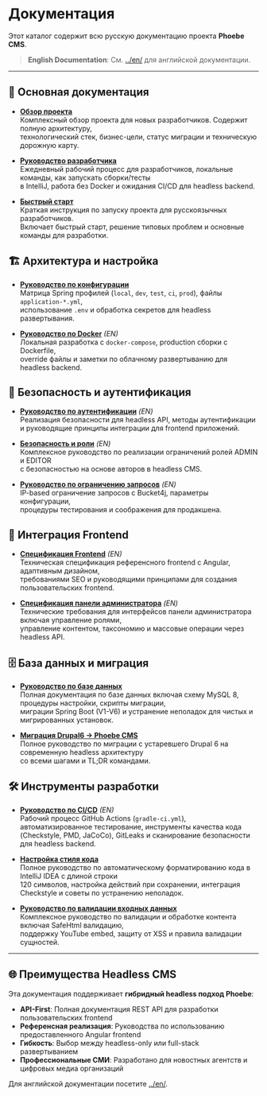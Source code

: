 # Документация

Этот каталог содержит всю русскую документацию проекта **Phoebe CMS**.

> **English Documentation**: См. [../en/](../en/) для английской документации.

---

## 📖 Основная документация

- **[Обзор проекта](./PROJECT_OVERVIEW_RU.md)**  
  Комплексный обзор проекта для новых разработчиков. Содержит полную архитектуру,  
  технологический стек, бизнес-цели, статус миграции и техническую дорожную карту.

- **[Руководство разработчика](./DEVELOPER_GUIDE_RU.md)**  
  Ежедневный рабочий процесс для разработчиков, локальные команды, как запускать сборки/тесты  
  в IntelliJ, работа без Docker и ожидания CI/CD для headless backend.

- **[Быстрый старт](./QUICK_START_RU.md)**  
  Краткая инструкция по запуску проекта для русскоязычных разработчиков.  
  Включает быстрый старт, решение типовых проблем и основные команды для разработки.

## 🏗️ Архитектура и настройка

- **[Руководство по конфигурации](./CONFIG_GUIDE_RU.md)**  
  Матрица Spring профилей (`local`, `dev`, `test`, `ci`, `prod`), файлы `application-*.yml`,  
  использование `.env` и обработка секретов для headless развертывания.

- **[Руководство по Docker](../en/DOCKER_GUIDE.md)** *(EN)*  
  Локальная разработка с `docker-compose`, production сборки с Dockerfile,  
  override файлы и заметки по облачному развертыванию для headless backend.

## 🔐 Безопасность и аутентификация

- **[Руководство по аутентификации](../en/AUTHENTICATION_GUIDE.md)** *(EN)*  
  Реализация безопасности для headless API, методы аутентификации  
  и руководящие принципы интеграции для frontend приложений.

- **[Безопасность и роли](../en/SECURITY_ROLES.md)** *(EN)*  
  Комплексное руководство по реализации ограничений ролей ADMIN и EDITOR  
  с безопасностью на основе авторов в headless CMS.

- **[Руководство по ограничению запросов](../en/RATE_LIMITING.md)** *(EN)*  
  IP-based ограничение запросов с Bucket4j, параметры конфигурации,  
  процедуры тестирования и соображения для продакшена.

## 🎨 Интеграция Frontend

- **[Спецификация Frontend](../en/FRONTEND_SPEC.md)** *(EN)*  
  Техническая спецификация референсного frontend с Angular, адаптивным дизайном,  
  требованиями SEO и руководящими принципами для создания пользовательских frontend.

- **[Спецификация панели администратора](../en/ADMIN_PANEL_SPEC.md)** *(EN)*  
  Технические требования для интерфейсов панели администратора включая управление ролями,  
  управление контентом, таксономию и массовые операции через headless API.

## 🗄️ База данных и миграция

- **[Руководство по базе данных](./DATABASE_GUIDE_RU.md)**  
  Полная документация по базе данных включая схему MySQL 8, процедуры настройки, скрипты миграции,  
  миграции Spring Boot (V1-V6) и устранение неполадок для чистых и мигрированных установок.

- **[Миграция Drupal6 → Phoebe CMS](./MIGRATION_DRUPAL6_RU.md)**  
  Полное руководство по миграции с устаревшего Drupal 6 на современную headless архитектуру  
  со всеми шагами и TL;DR командами.

## 🛠️ Инструменты разработки

- **[Руководство по CI/CD](../en/CI_CD_GUIDE.md)** *(EN)*  
  Рабочий процесс GitHub Actions (`gradle-ci.yml`), автоматизированное тестирование, инструменты качества кода  
  (Checkstyle, PMD, JaCoCo), GitLeaks и сканирование безопасности для headless backend.

- **[Настройка стиля кода](./CODE_STYLE_SETUP_RU.md)**  
  Полное руководство по автоматическому форматированию кода в IntelliJ IDEA с длиной строки  
  120 символов, настройка действий при сохранении, интеграция Checkstyle и советы по устранению неполадок.

- **[Руководство по валидации входных данных](./VALIDATION_GUIDE_RU.md)**  
  Комплексное руководство по валидации и обработке контента включая SafeHtml валидацию,  
  поддержку YouTube embed, защиту от XSS и правила валидации сущностей.

---

## 🌐 Преимущества Headless CMS

Эта документация поддерживает **гибридный headless подход Phoebe**:

- **API-First**: Полная документация REST API для разработки пользовательских frontend
- **Референсная реализация**: Руководства по использованию предоставленного Angular frontend
- **Гибкость**: Выбор между headless-only или full-stack развертыванием
- **Профессиональные СМИ**: Разработано для новостных агентств и цифровых медиа организаций

Для английской документации посетите [../en/](../en/).